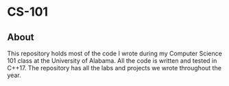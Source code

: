 # CS-101

## About
This repository holds most of the code I wrote during my Computer Science 101 class at the University of Alabama. All the code is written and tested in C++17. The repository has all the labs and projects we wrote throughout the year.


